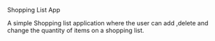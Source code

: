 Shopping List App

A simple Shopping list application where the user can add ,delete and change the
quantity of items on a shopping list.
